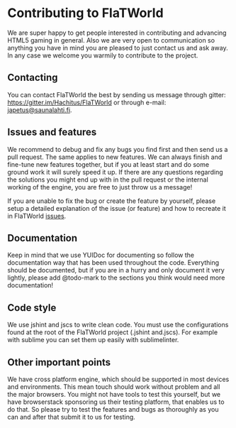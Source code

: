 # Contributing to FlaTWorld

We are super happy to get people interested in contributing and advancing HTML5 gaming in general. Also we are very open to communication so anything you have in mind you are pleased to just contact us and ask away. In any case we welcome you warmily to contribute to the project.

## Contacting

You can contact FlaTWorld the best by sending us message through gitter: https://gitter.im/Hachitus/FlaTWorld or through e-mail: japetus@saunalahti.fi.

## Issues and features

We recommend to debug and fix any bugs you find first and then send us a pull request. The same applies to new features. We can always finish and fine-tune new features together, but if you at least start and do some ground work it will surely speed it up. If there are any questions regarding the solutions you might end up with in the pull request or the internal working of the engine, you are free to just throw us a message!

If you are unable to fix the bug or create the feature by yourself, please setup a detailed explanation of the issue (or feature) and how to recreate it in FlaTWorld [issues][issues].

## Documentation

Keep in mind that we use YUIDoc for documenting so follow the documentation way that has been used throughout the code. Everything should be documented, but if you are in a hurry and only document it very lightly, please add @todo-mark to the sections you think would need more documentation!

## Code style

We use jshint and jscs to write clean code. You must use the configurations found at the root of the FlaTWorld project (.jshint and.jscs). For example with sublime you can set them up easily with sublimelinter.

## Other important points

We have cross platform engine, which should be supported in most devices and environments. This mean touch should work without problem and all the major browsers. You might not have tools to test this yourself, but we have browserstack sponsoring us their testing platform, that enables us to do that. So please try to test the features and bugs as thoroughly as you can and after that submit it to us for testing.

[issues]: https://github.com/Hachitus/warmapengine/issues